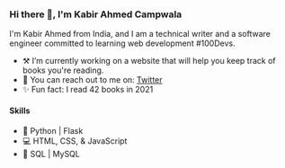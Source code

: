### Hi there 👋, I'm Kabir Ahmed Campwala

I'm Kabir Ahmed from India, and I am a technical writer and a software engineer committed to learning web development #100Devs.

- ⚒️ I’m currently working on a website that will help you keep track of books you're reading.
- 📨 You can reach out to me on: [Twitter](https://twitter.com/KabirCampwala)
- ✨ Fun fact: I read 42 books in 2021

#### Skills

- 🐍 Python | Flask
- 💻 HTML, CSS, & JavaScript
- 🐬 SQL | MySQL
